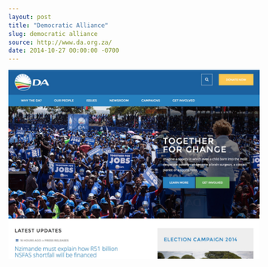 ```yaml
---
layout: post
title: "Democratic Alliance"
slug: democratic alliance
source: http://www.da.org.za/
date: 2014-10-27 00:00:00 -0700
---
```


<img src="/screenshots/democratic-alliance.jpg">
